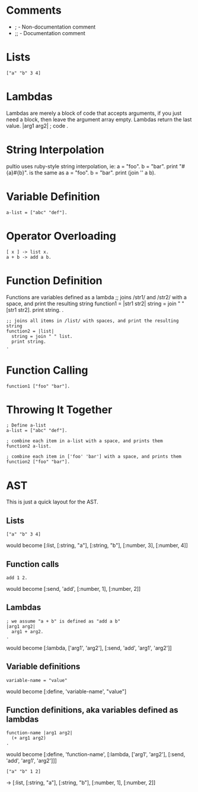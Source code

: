 Comments
========
* ;   -  Non-documentation comment
* ;;   -  Documentation comment

Lists
=====
    ["a" "b" 3 4]

Lambdas
=======
Lambdas are merely a block of code that accepts arguments, if you just need a block, then leave the argument array empty.
Lambdas return the last value.
    |arg1 arg2|
      ; code
    .


String Interpolation
====================
pultio uses ruby-style string interpolation, ie:
    a = "foo".
    b = "bar".
    print "#{a}#{b}".
is the same as
    a = "foo".
    b = "bar".
    print (join '' a b).

Variable Definition
===================
    a-list = ["abc" "def"].

Operator Overloading
====================
    [ x ] -> list x.
    a + b -> add a b.

Function Definition
===================
Functions are variables defined as a lambda
    ;; joins /str1/ and /str2/ with a space, and print the resulting string
    function1 = |str1 str2|
      string = join " " [str1 str2].
      print string.
    .

    ;; joins all items in /list/ with spaces, and print the resulting string
    function2 = |list|
      string = join " " list.
      print string.
    .

Function Calling
================
    function1 ["foo" "bar"].


Throwing It Together
====================
    ; Define a-list
    a-list = ["abc" "def"].
    
    ; combine each item in a-list with a space, and prints them
    function2 a-list.
    
    ; combine each item in ['foo' 'bar'] with a space, and prints them
    function2 ["foo" "bar"].

AST
===
This is just a quick layout for the AST.

## Lists ##
    ["a" "b" 3 4]
would become
    [:list,
      [:string, "a"],
      [:string, "b"],
      [:number, 3],
      [:number, 4]]

## Function calls ##
    add 1 2.
would become
    [:send, 'add', [:number, 1],
                   [:number, 2]]

## Lambdas ##
    ; we assume "a + b" is defined as "add a b"
    |arg1 arg2|
      arg1 + arg2.
    .
would become
    [:lambda, ['arg1', 'arg2'], [:send, 'add', 'arg1', 'arg2']]

## Variable definitions ##
    variable-name = "value"
would become
    [:define, 'variable-name', "value"]

## Function definitions, aka variables defined as lambdas ##
    function-name |arg1 arg2|
      (+ arg1 arg2)
    .
would become
    [:define, 'function-name',
      [:lambda, ['arg1', 'arg2'],
         [:send, 'add', 'arg1', 'arg2']]]


    ["a" "b" 1 2]
->
    [:list,
      [:string, "a"],
      [:string, "b"],
      [:number, 1],
      [:number, 2]]
